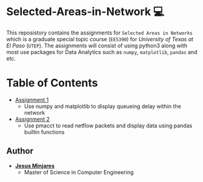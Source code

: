# Selected-Areas-in-Network :computer:
This reposistory contains the assignments for `Selected Areas in Networks` which is a graduate special topic course (`EE5390`) for *University of Texas at El Paso* (`UTEP`). The assignments will consist of using python3 along with most use packages for Data Analytics such as `numpy`, `matplotlib`, `pandas` and etc.

# Table of Contents
* [Assignment 1](https://github.com/jminjares4/Selected-Areas-in-Networks/tree/main/assignment_1)
  * Use numpy and matplotlib to display queueing delay within the network
* [Assignment 2](https://github.com/jminjares4/Selected-Areas-in-Networks/tree/main/assignment_2)
  * Use pmacct to read netflow packets and display data using pandas builtin functions
## Author
* [**Jesus Minjares**](https://github.com/jminjares4)
  * Master of Science in Computer Engineering